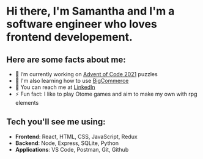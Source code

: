 # Hi there, I'm Samantha and I'm a software engineer who loves frontend developement.

## Here are some facts about me:

- 🌱 I’m currently working on [Advent of Code 2021](https://adventofcode.com/) puzzles
- 🌼 I'm also learning how to use [BigCommerce](https://developer.bigcommerce.com/)
- 📧 You can reach me at [LinkedIn](https://www.linkedin.com/in/samantha-lee-goodman/)
- ⚡ Fun fact: I like to play Otome games and aim to make my own with rpg elements

## Tech you'll see me using:

- **Frontend**: React, HTML, CSS, JavaScript, Redux
- **Backend**: Node, Express, SQLite, Python
- **Applications**: VS Code, Postman, Git, Github
